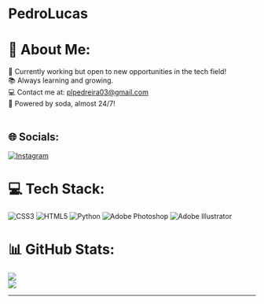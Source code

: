 # PedroLucas
# 💫 About Me:
🚀 Currently working but open to new opportunities in the tech field!<br>📚 Always learning and growing.<br>💻 Contact me at: plpedreira03@gmail.com<br>🥤 Powered by soda, almost 24/7!<br><br>


## 🌐 Socials:
[![Instagram](https://img.shields.io/badge/Instagram-%23E4405F.svg?logo=Instagram&logoColor=white)](https://www.instagram.com/plpedreira?utm_source=ig_web_button_share_sheet&igsh=ZDNlZDc0MzIxNw==) 

# 💻 Tech Stack:
![CSS3](https://img.shields.io/badge/css3-%231572B6.svg?style=for-the-badge&logo=css3&logoColor=white) ![HTML5](https://img.shields.io/badge/html5-%23E34F26.svg?style=for-the-badge&logo=html5&logoColor=white) ![Python](https://img.shields.io/badge/python-3670A0?style=for-the-badge&logo=python&logoColor=ffdd54) ![Adobe Photoshop](https://img.shields.io/badge/adobe%20photoshop-%2331A8FF.svg?style=for-the-badge&logo=adobe%20photoshop&logoColor=white) ![Adobe Illustrator](https://img.shields.io/badge/adobe%20illustrator-%23FF9A00.svg?style=for-the-badge&logo=adobe%20illustrator&logoColor=white)
# 📊 GitHub Stats:
![](https://github-readme-streak-stats.herokuapp.com/?user=vulgopedrin&theme=dark&hide_border=false)<br/>
![](https://github-readme-stats.vercel.app/api/top-langs/?username=vulgopedrin&theme=dark&hide_border=false&include_all_commits=true&count_private=true&layout=compact)

---


<!-- Proudly created with GPRM ( https://gprm.itsvg.in ) -->
